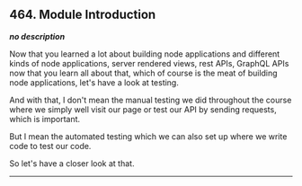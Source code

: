 ## 464. Module Introduction

<strong><em>no description</em></strong>

Now that you learned a lot about building node applications and different kinds
of node applications, server rendered views, rest APIs, GraphQL APIs now that
you learn all about that, which of course is the meat of building node
applications, let's have a look at testing. 

And with that, I don't mean the manual testing we did throughout the course
where we simply well visit our page or test our API by sending requests, which
is important. 

But I mean the automated testing which we can also set up where we write code to
test our code. 

So let's have a closer look at that. 

---